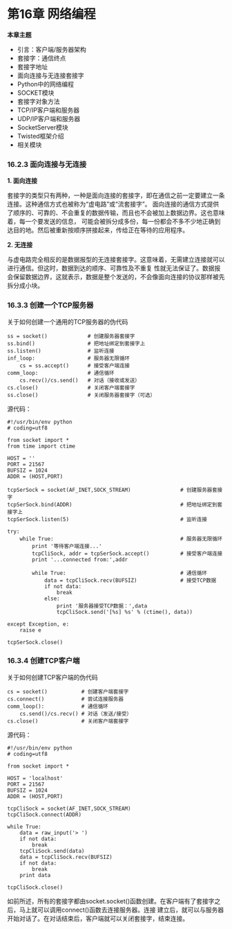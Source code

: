 # 第16章 网络编程

<b>本章主题</b>

* 引言：客户端/服务器架构
* 套接字：通信终点
* 套接字地址
* 面向连接与无连接套接字
* Python中的网络编程
* SOCKET模块
* 套接字对象方法
* TCP/IP客户端和服务器
* UDP/IP客户端和服务器
* SocketServer模块
* Twisted框架介绍
* 相关模块

### 16.2.3 面向连接与无连接

<b>1. 面向连接</b>

套接字的类型只有两种，一种是面向连接的套接字，即在通信之前一定要建立一条连接。这种通信方式也被称为“虚电路”或“流套接字”。
面向连接的通信方式提供了顺序的、可靠的、不会重复的数据传输，而且也不会被加上数据边界。这也意味着，每一个要发送的信息，
可能会被拆分成多份，每一份都会不多不少地正确到达目的地。然后被重新按顺序拼接起来，传给正在等待的应用程序。


<b>2. 无连接</b>

与虚电路完全相反的是数据报型的无连接套接字。这意味着，无需建立连接就可以进行通信。但这时，数据到达的顺序、可靠性及不重复
性就无法保证了。数据报会保留数据边界，这就表示，数据是整个发送的，不会像面向连接的协议那样被先拆分成小块。

### 16.3.3 创建一个TCP服务器

关于如何创建一个通用的TCP服务器的伪代码

    ss = socket()             # 创建服务器套接字
    ss.bind()                 # 把地址绑定到套接字上
    ss.listen()               # 监听连接
    inf_loop:                 # 服务器无限循环
        cs = ss.accept()      # 接受客户端连接
    comm_loop:                # 通信循环
        cs.recv()/cs.send()   # 对话（接收或发送）
    cs.close()                # 关闭客户端套接字
    ss.close()                # 关闭服务器套接字（可选）

源代码：

    #!/usr/bin/env python
    # coding=utf8
    
    from socket import *
    from time import ctime
    
    HOST = ''
    PORT = 21567
    BUFSIZ = 1024
    ADDR = (HOST,PORT)
    
    tcpSerSock = socket(AF_INET,SOCK_STREAM)				# 创建服务器套接字
    tcpSerSock.bind(ADDR)									# 把地址绑定到套接字上
    tcpSerSock.listen(5)									# 监听连接
    
    try:
    	while True:											# 服务器无限循环
    		print '等待客户端连接...'					
    		tcpCliSock, addr = tcpSerSock.accept()			# 接受客户端连接
    		print '...connected from:',addr
    
    		while True:										# 通信循环
    			data = tcpCliSock.recv(BUFSIZ)				# 接受TCP数据
    			if not data:
    				break
    			else:
    				print '服务器接受TCP数据：',data
    				tcpCliSock.send('[%s] %s' % (ctime(), data))
    		
    except Exception, e:
    	raise e
    
    tcpSerSock.close()

### 16.3.4 创建TCP客户端

关于如何创建TCP客户端的伪代码

    cs = socket()           # 创建客户端套接字
    cs.connect()            # 尝试连接服务器
    comm_loop():            # 通信循环
        cs.send()/cs.recv() # 对话（发送/接受）
    cs.close()              # 关闭客户端套接字

源代码：

    #!/usr/bin/env python
    # coding=utf8
    
    from socket import *
    
    HOST = 'localhost'
    PORT = 21567
    BUFSIZ = 1024
    ADDR = (HOST,PORT)
    
    tcpCliSock = socket(AF_INET,SOCK_STREAM)
    tcpCliSock.connect(ADDR)
    
    while True:
    	data = raw_input('> ')
    	if not data:
    		break
    	tcpCliSock.send(data)
    	data = tcpCliSock.recv(BUFSIZ)
    	if not data:
    		break
    	print data
    
    tcpCliSock.close()

如前所述，所有的套接字都由socket.socket()函数创建。在客户端有了套接字之后，马上就可以调用connect()函数去连接服务器。连接
建立后，就可以与服务器开始对话了。在对话结束后，客户端就可以关闭套接字，结束连接。























